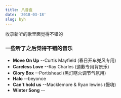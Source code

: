 ```yaml
---
title: 八音盒
date: '2018-03-18'
slug: byh
---
```


收录新听的歌里面觉得不错的

### 一些听了之后觉得不错的音乐
* **Move On Up** --Curtis Mayfield (春日开车兜风专用)
* **Careless Love**  --Ray Charles (道歉专用背景乐)
* **Glory Box** --Portishead (黑灯瞎火调节气氛用)
* **Halo** --beyonce
* **Can't hold us** --Macklemore & Ryan lewins (慢嗨)
* **Winter Song** --
